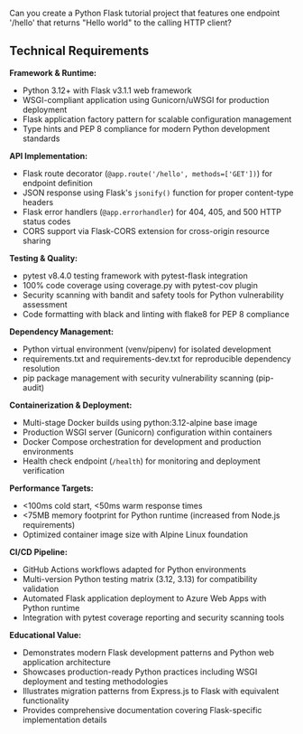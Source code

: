 Can you create a Python Flask tutorial project that features one endpoint '/hello' that returns "Hello world" to the calling HTTP client?

## Technical Requirements

**Framework & Runtime:**
- Python 3.12+ with Flask v3.1.1 web framework
- WSGI-compliant application using Gunicorn/uWSGI for production deployment
- Flask application factory pattern for scalable configuration management
- Type hints and PEP 8 compliance for modern Python development standards

**API Implementation:**
- Flask route decorator (`@app.route('/hello', methods=['GET'])`) for endpoint definition
- JSON response using Flask's `jsonify()` function for proper content-type headers
- Flask error handlers (`@app.errorhandler`) for 404, 405, and 500 HTTP status codes
- CORS support via Flask-CORS extension for cross-origin resource sharing

**Testing & Quality:**
- pytest v8.4.0 testing framework with pytest-flask integration
- 100% code coverage using coverage.py with pytest-cov plugin
- Security scanning with bandit and safety tools for Python vulnerability assessment
- Code formatting with black and linting with flake8 for PEP 8 compliance

**Dependency Management:**
- Python virtual environment (venv/pipenv) for isolated development
- requirements.txt and requirements-dev.txt for reproducible dependency resolution
- pip package management with security vulnerability scanning (pip-audit)

**Containerization & Deployment:**
- Multi-stage Docker builds using python:3.12-alpine base image
- Production WSGI server (Gunicorn) configuration within containers
- Docker Compose orchestration for development and production environments
- Health check endpoint (`/health`) for monitoring and deployment verification

**Performance Targets:**
- <100ms cold start, <50ms warm response times
- <75MB memory footprint for Python runtime (increased from Node.js requirements)
- Optimized container image size with Alpine Linux foundation

**CI/CD Pipeline:**
- GitHub Actions workflows adapted for Python environments
- Multi-version Python testing matrix (3.12, 3.13) for compatibility validation
- Automated Flask application deployment to Azure Web Apps with Python runtime
- Integration with pytest coverage reporting and security scanning tools

**Educational Value:**
- Demonstrates modern Flask development patterns and Python web application architecture
- Showcases production-ready Python practices including WSGI deployment and testing methodologies
- Illustrates migration patterns from Express.js to Flask with equivalent functionality
- Provides comprehensive documentation covering Flask-specific implementation details